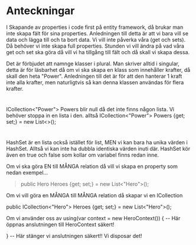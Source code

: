 # Anteckningar

I Skapande av properties i code first på entity framework, då brukar man inte skapa fält för sina properties. Anledningen till detta är att vi bara vill
se data och lägga till och ta bort data. Vi vill inte påverka våra (get och sets). Då behöver vi inte skapa full properties. Stunden vi vill ändra på
vad våra get och set ska göra då vill vi ha tillgång till fält och då skall vi skapa dessa.

Det är förbjudet att namnge klasser i plural. Man skriver alltid i singular, detta är för läsbarhet då om vi ska skapa en klass som innehåller krafter,
då skall den heta "Power". Anledningen till det är för att den hanterar 1 kraft inte alla krafter, men naturligtvis så kan denna klassen användas
för flera krafter.

#

ICollection<"Power"> Powers blir null då det inte finns någon lista. Vi behöver stoppa in en lista i den. alltså ICollection<"Power"> Powers {get; set;} = new
List<>();

#

HashSet är en lista också istället för list, MEN vi kan bara ha unika värden i HashSet. Alltså vi kan inte ha dubbla identiska värden inuti där.
HashSet kör även en true och false som kollar om variabel finns redan inne.

Om vi ska göra EN till MÅNGA relation då vill vi skapa en property som nedan exempel...

> public Hero Heroes {get; set;} = new List<"Hero">();

Om vi vill göra en MÅNGA till MÅNGA relation då skapar vi en ICollection

public ICollection<"Hero"> Heroes {get; set;} = new List<"Hero">();

Om vi använder oss av using(var context = new HeroContext())
{ -- Här öppnas anslutningen till HeroContext säkert!

} -- Här stänger vi anslutningen säkert!! Vi disposar det!
